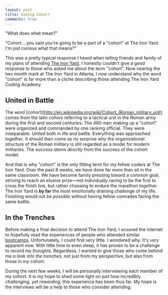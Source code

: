 ```yaml
---
layout: post
title: Coding Cohort
comments: true
---
```


"What does what mean?"

"Cohort....you said you're going to be a part of a "cohort" at The Iron Yard. I'm just curious what that means?"

This was a pretty typical response I heard when telling friends and family of my plans of attending [The Iron Yard](http://theironyard.com/academy/). I honestly couldn't give a good response to those who asked me about the term "cohort". Now nearing the two month mark at The Iron Yard in Atlanta, I *now* understand why the word "cohort" is far more than a cliche describing those attending The Iron Yard Coding Academy.

## United in Battle
The word [cohort](http://en.wikipedia.org/wiki/Cohort_(Roman_military_unit) comes from the latin *cohors* referring to a tactical unit in the Roman army during the first and second centuries. The 480 men making up a "cohort" were organized and commanded by one ranking official. They were inseparable. United both in life and battle. Everything was approached *together*. It should then come as no surprise why the organizational structure of the Roman military is still regarded as a model for modern militaries. The success stems *directly* from the success of the cohort model.

And that is why "cohort" is the only fitting term for my fellow coders at The Iron Yard. Over the past 8 weeks, we have done far more than sit in the same classroom. We have become family pressing toward a common goal, striving to reach an elusive prize—not individually racing to be the first to cross the finish line, but rather choosing to endure the marathon together. The Iron Yard is **by far** the most emotionally draining challenge of my life. Finishing would *not be possible* without having fellow comrades facing the same battle.

## In the Trenches
Before making a final decision to attend The Iron Yard, I scoured the internet to hopefully read the experiences of people who attended similar [bootcamps](http://online.wsj.com/article/BT-CO-20140520-713891.html). Unfortunately, I could find very little. I wondered why. It's *very* apparent now. With little time to even sleep, it has proven to be a challenge to record my thoughts. Regardless, I wanted to give those who come behind me *a look into the trenches*, not just from my perspective, but also from those in my cohort.

During the next few weeks, I will be personally interviewing each member of my cohort. It is my hope to shed some light on just how incredibly *challenging*, yet *rewarding*, this experience has been thus far. My hope is the interviews will be a help to those who consider attending.